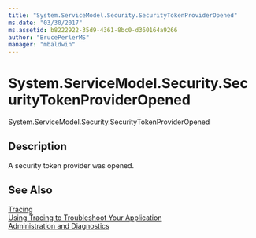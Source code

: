 ```yaml
---
title: "System.ServiceModel.Security.SecurityTokenProviderOpened"
ms.date: "03/30/2017"
ms.assetid: b8222922-35d9-4361-8bc0-d360164a9266
author: "BrucePerlerMS"
manager: "mbaldwin"
---
```

# System.ServiceModel.Security.SecurityTokenProviderOpened
System.ServiceModel.Security.SecurityTokenProviderOpened  
  
## Description  
 A security token provider was opened.  
  
## See Also  
 [Tracing](../../../../../docs/framework/wcf/diagnostics/tracing/index.md)  
 [Using Tracing to Troubleshoot Your Application](../../../../../docs/framework/wcf/diagnostics/tracing/using-tracing-to-troubleshoot-your-application.md)  
 [Administration and Diagnostics](../../../../../docs/framework/wcf/diagnostics/index.md)
